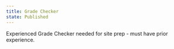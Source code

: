 ```yaml
---
title: Grade Checker
state: Published
---
```


Experienced Grade Checker needed for site prep - must have prior experience.
